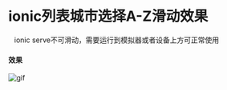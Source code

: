 # ionic列表城市选择A-Z滑动效果
    ionic serve不可滑动，需要运行到模拟器或者设备上方可正常使用

#### 效果
![gif](http://chuantu.biz/t6/129/1509961184x1039280720.gif "DEMO-GIF")
